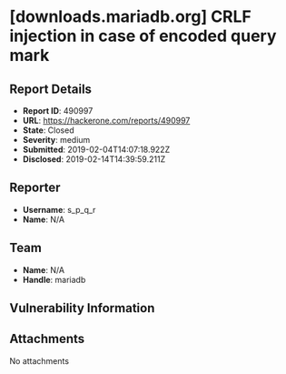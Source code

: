 # [downloads.mariadb.org] CRLF injection in case of encoded query mark

## Report Details
- **Report ID**: 490997
- **URL**: https://hackerone.com/reports/490997
- **State**: Closed
- **Severity**: medium
- **Submitted**: 2019-02-04T14:07:18.922Z
- **Disclosed**: 2019-02-14T14:39:59.211Z

## Reporter
- **Username**: s_p_q_r
- **Name**: N/A

## Team
- **Name**: N/A
- **Handle**: mariadb

## Vulnerability Information


## Attachments
No attachments
